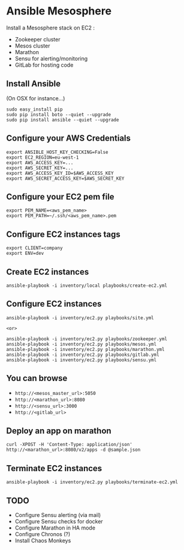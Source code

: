 Ansible Mesosphere
==================

Install a Mesosphere stack on EC2 :

  * Zookeeper cluster
  * Mesos cluster
  * Marathon
  * Sensu for alerting/monitoring
  * GitLab for hosting code


Install Ansible
---------------
(On OSX for instance...)

    sudo easy_install pip
    sudo pip install boto --quiet --upgrade
    sudo pip install ansible --quiet --upgrade


Configure your AWS Credentials
------------------------------

    export ANSIBLE_HOST_KEY_CHECKING=False
    export EC2_REGION=eu-west-1
    export AWS_ACCESS_KEY=...
    export AWS_SECRET_KEY=...
    export AWS_ACCESS_KEY_ID=$AWS_ACCESS_KEY
    export AWS_SECRET_ACCESS_KEY=$AWS_SECRET_KEY


Configure your EC2 pem file
---------------------------

    export PEM_NAME=<aws_pem_name>
    export PEM_PATH=~/.ssh/<aws_pem_name>.pem


Configure EC2 instances tags
----------------------------

    export CLIENT=company
    export ENV=dev


Create EC2 instances
--------------------

    ansible-playbook -i inventory/local playbooks/create-ec2.yml


Configure EC2 instances
-----------------------

    ansible-playbook -i inventory/ec2.py playbooks/site.yml

    <or>

    ansible-playbook -i inventory/ec2.py playbooks/zookeeper.yml
    ansible-playbook -i inventory/ec2.py playbooks/mesos.yml
    ansible-playbook -i inventory/ec2.py playbooks/marathon.yml
    ansible-playbook -i inventory/ec2.py playbooks/gitlab.yml
    ansible-playbook -i inventory/ec2.py playbooks/sensu.yml


You can browse
--------------

  * `http://<mesos_master_url>:5050`
  * `http://<marathon_url>:8080`
  * `http://<sensu_url>:3000`
  * `http://<gitlab_url>`


Deploy an app on marathon
-------------------------

    curl -XPOST -H 'Content-Type: application/json' http://<marathon_url>:8080/v2/apps -d @sample.json


Terminate EC2 instances
-----------------------

    ansible-playbook -i inventory/ec2.py playbooks/terminate-ec2.yml



TODO
----

  * Configure Sensu alerting (via mail)
  * Configure Sensu checks for docker
  * Configure Marathon in HA mode
  * Configure Chronos (?)
  * Install Chaos Monkeys
